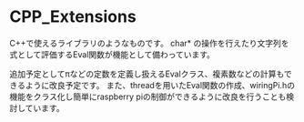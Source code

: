 # CPP_Extensions
C++で使えるライブラリのようなものです。
char* の操作を行えたり文字列を式として評価するEval関数が機能として備わっています。

追加予定としてπなどの定数を定義し扱えるEvalクラス、複素数などの計算もできるように改良予定です。
また、threadを用いたEval関数の作成、wiringPi.hの機能をクラス化し簡単にraspberry piの制御ができるように改良を行うことも検討しています。